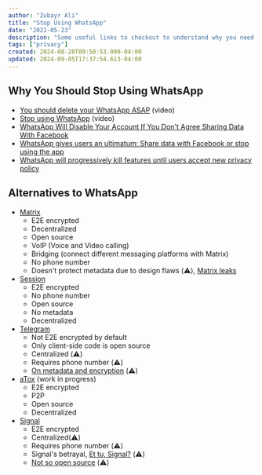 ```yaml
--- 
author: "Zubayr Ali"
title: "Stop Using WhatsApp"
date: "2021-05-23"
description: "Some useful links to checkout to understand why you need to stop using WhatsApp and switch to privacy friendly alternatives."
tags: ["privacy"]
created: 2024-08-28T09:50:53.000-04:00
updated: 2024-09-05T17:37:54.613-04:00
---
```


## Why You Should Stop Using WhatsApp

- [You should delete your WhatsApp ASAP](https://www.youtube.com/watch?v=shpiVm1qpnw) (video)
- [Stop using WhatsApp](https://www.youtube.com/watch?v=aHp4eyMLVHM) (video)
- [WhatsApp Will Disable Your Account If You Don't Agree Sharing Data With Facebook](https://thehackernews.com/2021/01/whatsapp-will-delete-your-account-if.html)
- [WhatsApp gives users an ultimatum: Share data with Facebook or stop using the app](https://arstechnica.com/tech-policy/2021/01/whatsapp-users-must-share-their-data-with-facebook-or-stop-using-the-app/)
- [WhatsApp will progressively kill features until users accept new privacy policy](https://www.androidpolice.com/2021/05/07/whatsapp-chickens-out-on-its-privacy-policy-deadline/)

## Alternatives to WhatsApp

- [Matrix](https://matrix.org/clients/)
  - E2E encrypted
  - Decentralized
  - Open source
  - VoIP (Voice and Video calling)
  - Bridging (connect different messaging platforms with Matrix)
  - No phone number
  - Doesn't protect metadata due to design flaws (⚠️), [Matrix leaks](https://serpentsec.1337.cx/matrix)
- [Session](https://getsession.org/)
  - E2E encrypted
  - No phone number
  - Open source
  - No metadata
  - Decentralized
- [Telegram](https://telegram.org/)
  - Not E2E encrypted by default
  - Only client-side code is open source
  - Centralized (⚠️)
  - Requires phone number (⚠️)
  - [On metadata and encryption](https://www.businessinsider.in/tech/how-to/is-telegram-secure-heres-what-you-need-to-know-about-the-messaging-app-that-rivals-whatsapp-and-signal/articleshow/80593527.cms) (⚠️)
- [aTox](https://github.com/evilcorpltd/aTox) (work in progress)
  - E2E encrypted
  - P2P
  - Open source
  - Decentralized
- [Signal](https://signal.org/en/)
  - E2E encrypted
  - Centralized(⚠️)
  - Requires phone number (⚠️)
  - Signal's betrayal, [Et tu, Signal?](https://www.stephendiehl.com/blog/signal.html) (⚠️)
  - [Not so open source](https://www.androidpolice.com/2021/04/06/it-looks-like-signal-isnt-as-open-source-as-you-thought-it-was-anymore/) (⚠️)
